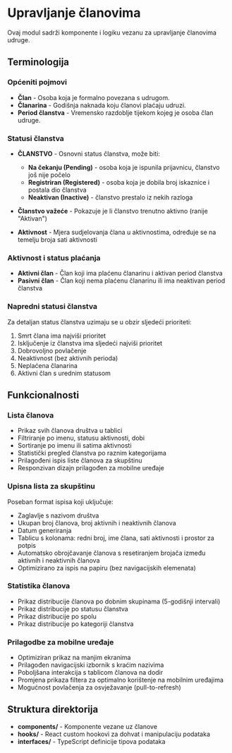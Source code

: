 # Upravljanje članovima

Ovaj modul sadrži komponente i logiku vezanu za upravljanje članovima udruge.

## Terminologija

### Općeniti pojmovi

- **Član** - Osoba koja je formalno povezana s udrugom.
- **Članarina** - Godišnja naknada koju članovi plaćaju udruzi.
- **Period članstva** - Vremensko razdoblje tijekom kojeg je osoba član udruge.

### Statusi članstva

- **ČLANSTVO** - Osnovni status članstva, može biti:
  - **Na čekanju (Pending)** - osoba koja je ispunila prijavnicu, članstvo još nije počelo
  - **Registriran (Registered)** - osoba koja je dobila broj iskaznice i postala dio članstva
  - **Neaktivan (Inactive)** - članstvo prestalo iz nekih razloga

- **Članstvo važeće** - Pokazuje je li članstvo trenutno aktivno (ranije "Aktivan")
- **Aktivnost** - Mjera sudjelovanja člana u aktivnostima, određuje se na temelju broja sati aktivnosti

### Aktivnost i status plaćanja

- **Aktivni član** - Član koji ima plaćenu članarinu i aktivan period članstva
- **Pasivni član** - Član koji nema plaćenu članarinu ili ima neaktivan period članstva

### Napredni statusi članstva

Za detaljan status članstva uzimaju se u obzir sljedeći prioriteti:
1. Smrt člana ima najviši prioritet
2. Isključenje iz članstva ima sljedeći najviši prioritet
3. Dobrovoljno povlačenje
4. Neaktivnost (bez aktivnih perioda)
5. Neplaćena članarina
6. Aktivni član s urednim statusom

## Funkcionalnosti

### Lista članova
- Prikaz svih članova društva u tablici
- Filtriranje po imenu, statusu aktivnosti, dobi
- Sortiranje po imenu ili satima aktivnosti
- Statistički pregled članstva po raznim kategorijama
- Prilagođeni ispis liste članova za skupštinu
- Responzivan dizajn prilagođen za mobilne uređaje

### Upisna lista za skupštinu
Poseban format ispisa koji uključuje:
- Zaglavlje s nazivom društva
- Ukupan broj članova, broj aktivnih i neaktivnih članova
- Datum generiranja
- Tablicu s kolonama: redni broj, ime člana, sati aktivnosti i prostor za potpis
- Automatsko obrojčavanje članova s resetiranjem brojača između aktivnih i neaktivnih članova
- Optimizirano za ispis na papiru (bez navigacijskih elemenata)

### Statistika članova
- Prikaz distribucije članova po dobnim skupinama (5-godišnji intervali)
- Prikaz distribucije po statusu članstva
- Prikaz distribucije po spolu
- Prikaz distribucije po kategoriji članstva

### Prilagodbe za mobilne uređaje
- Optimiziran prikaz na manjim ekranima
- Prilagođen navigacijski izbornik s kraćim nazivima
- Poboljšana interakcija s tablicom članova na dodir
- Promjena prikaza filtera za optimalno korištenje na mobilnim uređajima
- Mogućnost povlačenja za osvježavanje (pull-to-refresh)

## Struktura direktorija

- **components/** - Komponente vezane uz članove
- **hooks/** - React custom hookovi za dohvat i manipulaciju podataka
- **interfaces/** - TypeScript definicije tipova podataka
